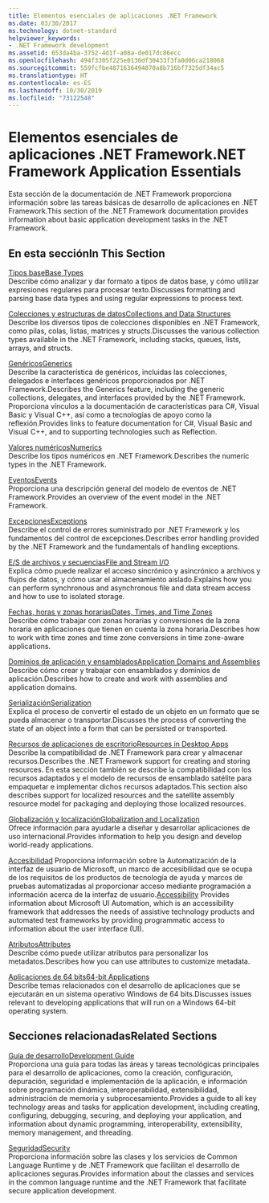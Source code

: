 ```yaml
---
title: Elementos esenciales de aplicaciones .NET Framework
ms.date: 03/30/2017
ms.technology: dotnet-standard
helpviewer_keywords:
- .NET Framework development
ms.assetid: 653da4ba-3752-4d1f-a08a-de017dc86ecc
ms.openlocfilehash: 494f3305f225e0130df30433f3fa0d06ca218068
ms.sourcegitcommit: 559fcfbe4871636494870a8b716bf7325df34ac5
ms.translationtype: HT
ms.contentlocale: es-ES
ms.lasthandoff: 10/30/2019
ms.locfileid: "73122548"
---
```

# <a name="net-framework-application-essentials"></a><span data-ttu-id="f1d72-102">Elementos esenciales de aplicaciones .NET Framework</span><span class="sxs-lookup"><span data-stu-id="f1d72-102">.NET Framework Application Essentials</span></span>
<span data-ttu-id="f1d72-103">Esta sección de la documentación de .NET Framework proporciona información sobre las tareas básicas de desarrollo de aplicaciones en .NET Framework.</span><span class="sxs-lookup"><span data-stu-id="f1d72-103">This section of the .NET Framework documentation provides information about basic application development tasks in the .NET Framework.</span></span>  
  
## <a name="in-this-section"></a><span data-ttu-id="f1d72-104">En esta sección</span><span class="sxs-lookup"><span data-stu-id="f1d72-104">In This Section</span></span>  
 [<span data-ttu-id="f1d72-105">Tipos base</span><span class="sxs-lookup"><span data-stu-id="f1d72-105">Base Types</span></span>](../../docs/standard/base-types/index.md)  
 <span data-ttu-id="f1d72-106">Describe cómo analizar y dar formato a tipos de datos base, y cómo utilizar expresiones regulares para procesar texto.</span><span class="sxs-lookup"><span data-stu-id="f1d72-106">Discusses formatting and parsing base data types and using regular expressions to process text.</span></span>  
  
 [<span data-ttu-id="f1d72-107">Colecciones y estructuras de datos</span><span class="sxs-lookup"><span data-stu-id="f1d72-107">Collections and Data Structures</span></span>](../../docs/standard/collections/index.md)  
 <span data-ttu-id="f1d72-108">Describe los diversos tipos de colecciones disponibles en .NET Framework, como pilas, colas, listas, matrices y structs.</span><span class="sxs-lookup"><span data-stu-id="f1d72-108">Discusses the various collection types available in the .NET Framework, including stacks, queues, lists, arrays, and structs.</span></span>  
  
 [<span data-ttu-id="f1d72-109">Genéricos</span><span class="sxs-lookup"><span data-stu-id="f1d72-109">Generics</span></span>](../../docs/standard/generics/index.md)  
 <span data-ttu-id="f1d72-110">Describe la característica de genéricos, incluidas las colecciones, delegados e interfaces genéricos proporcionados por .NET Framework.</span><span class="sxs-lookup"><span data-stu-id="f1d72-110">Describes the Generics feature, including the generic collections, delegates, and interfaces provided by the .NET Framework.</span></span> <span data-ttu-id="f1d72-111">Proporciona vínculos a la documentación de características para C#, Visual Basic y Visual C++, así como a tecnologías de apoyo como la reflexión.</span><span class="sxs-lookup"><span data-stu-id="f1d72-111">Provides links to feature documentation for C#, Visual Basic and Visual C++, and to supporting technologies such as Reflection.</span></span>  
  
 [<span data-ttu-id="f1d72-112">Valores numéricos</span><span class="sxs-lookup"><span data-stu-id="f1d72-112">Numerics</span></span>](../../docs/standard/numerics.md)  
 <span data-ttu-id="f1d72-113">Describe los tipos numéricos en .NET Framework.</span><span class="sxs-lookup"><span data-stu-id="f1d72-113">Describes the numeric types in the .NET Framework.</span></span>  
  
 [<span data-ttu-id="f1d72-114">Eventos</span><span class="sxs-lookup"><span data-stu-id="f1d72-114">Events</span></span>](../../docs/standard/events/index.md)  
 <span data-ttu-id="f1d72-115">Proporciona una descripción general del modelo de eventos de .NET Framework.</span><span class="sxs-lookup"><span data-stu-id="f1d72-115">Provides an overview of the event model in the .NET Framework.</span></span>  
  
 [<span data-ttu-id="f1d72-116">Excepciones</span><span class="sxs-lookup"><span data-stu-id="f1d72-116">Exceptions</span></span>](../../docs/standard/exceptions/index.md)  
 <span data-ttu-id="f1d72-117">Describe el control de errores suministrado por .NET Framework y los fundamentos del control de excepciones.</span><span class="sxs-lookup"><span data-stu-id="f1d72-117">Describes error handling provided by the .NET Framework and the fundamentals of handling exceptions.</span></span>  
  
 [<span data-ttu-id="f1d72-118">E/S de archivos y secuencias</span><span class="sxs-lookup"><span data-stu-id="f1d72-118">File and Stream I/O</span></span>](../../docs/standard/io/index.md)  
 <span data-ttu-id="f1d72-119">Explica cómo puede realizar el acceso sincrónico y asincrónico a archivos y flujos de datos, y cómo usar el almacenamiento aislado.</span><span class="sxs-lookup"><span data-stu-id="f1d72-119">Explains how you can perform synchronous and asynchronous file and data stream access and how to use to isolated storage.</span></span>  
  
 [<span data-ttu-id="f1d72-120">Fechas, horas y zonas horarias</span><span class="sxs-lookup"><span data-stu-id="f1d72-120">Dates, Times, and Time Zones</span></span>](../../docs/standard/datetime/index.md)  
 <span data-ttu-id="f1d72-121">Describe cómo trabajar con zonas horarias y conversiones de la zona horaria en aplicaciones que tienen en cuenta la zona horaria.</span><span class="sxs-lookup"><span data-stu-id="f1d72-121">Describes how to work with time zones and time zone conversions in time zone-aware applications.</span></span>  
  
 [<span data-ttu-id="f1d72-122">Dominios de aplicación y ensamblados</span><span class="sxs-lookup"><span data-stu-id="f1d72-122">Application Domains and Assemblies</span></span>](../../docs/framework/app-domains/index.md)  
 <span data-ttu-id="f1d72-123">Describe cómo crear y trabajar con ensamblados y dominios de aplicación.</span><span class="sxs-lookup"><span data-stu-id="f1d72-123">Describes how to create and work with assemblies and application domains.</span></span>  
  
 [<span data-ttu-id="f1d72-124">Serialización</span><span class="sxs-lookup"><span data-stu-id="f1d72-124">Serialization</span></span>](../../docs/standard/serialization/index.md)  
 <span data-ttu-id="f1d72-125">Explica el proceso de convertir el estado de un objeto en un formato que se pueda almacenar o transportar.</span><span class="sxs-lookup"><span data-stu-id="f1d72-125">Discusses the process of converting the state of an object into a form that can be persisted or transported.</span></span>  
  
 [<span data-ttu-id="f1d72-126">Recursos de aplicaciones de escritorio</span><span class="sxs-lookup"><span data-stu-id="f1d72-126">Resources in Desktop Apps</span></span>](../../docs/framework/resources/index.md)  
 <span data-ttu-id="f1d72-127">Describe la compatibilidad de .NET Framework para crear y almacenar recursos.</span><span class="sxs-lookup"><span data-stu-id="f1d72-127">Describes the .NET Framework support for creating and storing resources.</span></span> <span data-ttu-id="f1d72-128">En esta sección también se describe la compatibilidad con los recursos adaptados y el modelo de recursos de ensamblado satélite para empaquetar e implementar dichos recursos adaptados.</span><span class="sxs-lookup"><span data-stu-id="f1d72-128">This section also describes support for localized resources and the satellite assembly resource model for packaging and deploying those localized resources.</span></span>  
  
 [<span data-ttu-id="f1d72-129">Globalización y localización</span><span class="sxs-lookup"><span data-stu-id="f1d72-129">Globalization and Localization</span></span>](../../docs/standard/globalization-localization/index.md)  
 <span data-ttu-id="f1d72-130">Ofrece información para ayudarle a diseñar y desarrollar aplicaciones de uso internacional.</span><span class="sxs-lookup"><span data-stu-id="f1d72-130">Provides information to help you design and develop world-ready applications.</span></span>  
  
 <span data-ttu-id="f1d72-131">[Accesibilidad](../../docs/framework/ui-automation/index.md) Proporciona información sobre la Automatización de la interfaz de usuario de Microsoft, un marco de accesibilidad que se ocupa de los requisitos de los productos de tecnología de ayuda y marcos de pruebas automatizadas al proporcionar acceso mediante programación a información acerca de la interfaz de usuario.</span><span class="sxs-lookup"><span data-stu-id="f1d72-131">[Accessibility](../../docs/framework/ui-automation/index.md) Provides information about Microsoft UI Automation, which is an accessibility framework that addresses the needs of assistive technology products and automated test frameworks by providing programmatic access to information about the user interface (UI).</span></span>  
  
 [<span data-ttu-id="f1d72-132">Atributos</span><span class="sxs-lookup"><span data-stu-id="f1d72-132">Attributes</span></span>](../../docs/standard/attributes/index.md)  
 <span data-ttu-id="f1d72-133">Describe cómo puede utilizar atributos para personalizar los metadatos.</span><span class="sxs-lookup"><span data-stu-id="f1d72-133">Describes how you can use attributes to customize metadata.</span></span>  
  
 [<span data-ttu-id="f1d72-134">Aplicaciones de 64 bits</span><span class="sxs-lookup"><span data-stu-id="f1d72-134">64-bit Applications</span></span>](../../docs/framework/64-bit-apps.md)  
 <span data-ttu-id="f1d72-135">Describe temas relacionados con el desarrollo de aplicaciones que se ejecutarán en un sistema operativo Windows de 64 bits.</span><span class="sxs-lookup"><span data-stu-id="f1d72-135">Discusses issues relevant to developing applications that will run on a Windows 64-bit operating system.</span></span>  
  
## <a name="related-sections"></a><span data-ttu-id="f1d72-136">Secciones relacionadas</span><span class="sxs-lookup"><span data-stu-id="f1d72-136">Related Sections</span></span>  
 [<span data-ttu-id="f1d72-137">Guía de desarrollo</span><span class="sxs-lookup"><span data-stu-id="f1d72-137">Development Guide</span></span>](../../docs/framework/development-guide.md)  
 <span data-ttu-id="f1d72-138">Proporciona una guía para todas las áreas y tareas tecnológicas principales para el desarrollo de aplicaciones, como la creación, configuración, depuración, seguridad e implementación de la aplicación, e información sobre programación dinámica, interoperabilidad, extensibilidad, administración de memoria y subprocesamiento.</span><span class="sxs-lookup"><span data-stu-id="f1d72-138">Provides a guide to all key technology areas and tasks for application development, including creating, configuring, debugging, securing, and deploying your application, and information about dynamic programming, interoperability, extensibility, memory management, and threading.</span></span>  
  
 [<span data-ttu-id="f1d72-139">Seguridad</span><span class="sxs-lookup"><span data-stu-id="f1d72-139">Security</span></span>](../../docs/standard/security/index.md)  
 <span data-ttu-id="f1d72-140">Proporciona información sobre las clases y los servicios de Common Language Runtime y de .NET Framework que facilitan el desarrollo de aplicaciones seguras.</span><span class="sxs-lookup"><span data-stu-id="f1d72-140">Provides information about the classes and services in the common language runtime and the .NET Framework that facilitate secure application development.</span></span>

